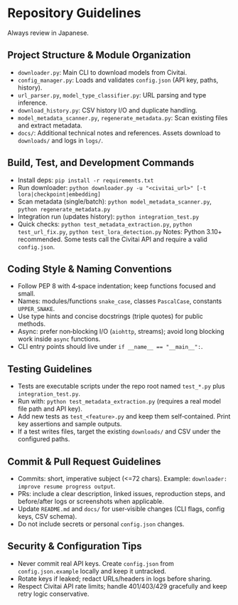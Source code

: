# Repository Guidelines
Always review in Japanese.

## Project Structure & Module Organization
- `downloader.py`: Main CLI to download models from Civitai.
- `config_manager.py`: Loads and validates `config.json` (API key, paths, history).
- `url_parser.py`, `model_type_classifier.py`: URL parsing and type inference.
- `download_history.py`: CSV history I/O and duplicate handling.
- `model_metadata_scanner.py`, `regenerate_metadata.py`: Scan existing files and extract metadata.
- `docs/`: Additional technical notes and references. Assets download to `downloads/` and logs in `logs/`.

## Build, Test, and Development Commands
- Install deps: `pip install -r requirements.txt`
- Run downloader: `python downloader.py -u "<civitai_url>" [-t lora|checkpoint|embedding]`
- Scan metadata (single/batch): `python model_metadata_scanner.py`, `python regenerate_metadata.py`
- Integration run (updates history): `python integration_test.py`
- Quick checks: `python test_metadata_extraction.py`, `python test_url_fix.py`, `python test_lora_detection.py`
Notes: Python 3.10+ recommended. Some tests call the Civitai API and require a valid `config.json`.

## Coding Style & Naming Conventions
- Follow PEP 8 with 4‑space indentation; keep functions focused and small.
- Names: modules/functions `snake_case`, classes `PascalCase`, constants `UPPER_SNAKE`.
- Use type hints and concise docstrings (triple quotes) for public methods.
- Async: prefer non‑blocking I/O (`aiohttp`, streams); avoid long blocking work inside `async` functions.
- CLI entry points should live under `if __name__ == "__main__":`.

## Testing Guidelines
- Tests are executable scripts under the repo root named `test_*.py` plus `integration_test.py`.
- Run with: `python test_metadata_extraction.py` (requires a real model file path and API key).
- Add new tests as `test_<feature>.py` and keep them self‑contained. Print key assertions and sample outputs.
- If a test writes files, target the existing `downloads/` and CSV under the configured paths.

## Commit & Pull Request Guidelines
- Commits: short, imperative subject (<=72 chars). Example: `downloader: improve resume progress output`.
- PRs: include a clear description, linked issues, reproduction steps, and before/after logs or screenshots when applicable.
- Update `README.md` and `docs/` for user‑visible changes (CLI flags, config keys, CSV schema).
- Do not include secrets or personal `config.json` changes.

## Security & Configuration Tips
- Never commit real API keys. Create `config.json` from `config.json.example` locally and keep it untracked.
- Rotate keys if leaked; redact URLs/headers in logs before sharing.
- Respect Civitai API rate limits; handle 401/403/429 gracefully and keep retry logic conservative.
